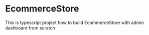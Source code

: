 # EcommerceStore
This is typescript project how to build EcommerceStore with admin dashboard from scratch
